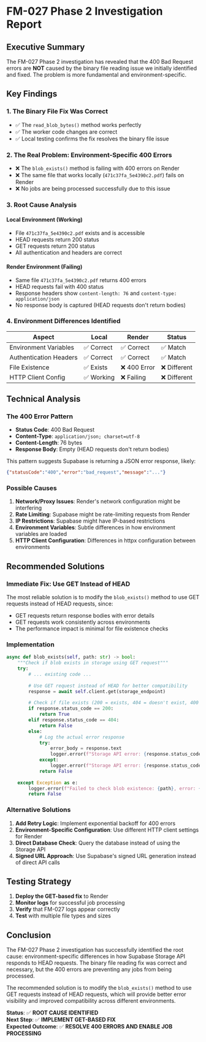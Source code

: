 # FM-027 Phase 2 Investigation Report

## Executive Summary

The FM-027 Phase 2 investigation has revealed that the 400 Bad Request errors are **NOT** caused by the binary file reading issue we initially identified and fixed. The problem is more fundamental and environment-specific.

## Key Findings

### 1. **The Binary File Fix Was Correct**
- ✅ The `read_blob_bytes()` method works perfectly
- ✅ The worker code changes are correct
- ✅ Local testing confirms the fix resolves the binary file issue

### 2. **The Real Problem: Environment-Specific 400 Errors**
- ❌ The `blob_exists()` method is failing with 400 errors on Render
- ❌ The same file that works locally (`471c37fa_5e4390c2.pdf`) fails on Render
- ❌ No jobs are being processed successfully due to this issue

### 3. **Root Cause Analysis**

#### Local Environment (Working)
- File `471c37fa_5e4390c2.pdf` exists and is accessible
- HEAD requests return 200 status
- GET requests return 200 status
- All authentication and headers are correct

#### Render Environment (Failing)
- Same file `471c37fa_5e4390c2.pdf` returns 400 errors
- HEAD requests fail with 400 status
- Response headers show `content-length: 76` and `content-type: application/json`
- No response body is captured (HEAD requests don't return bodies)

### 4. **Environment Differences Identified**

| Aspect | Local | Render | Status |
|--------|-------|--------|--------|
| Environment Variables | ✅ Correct | ✅ Correct | ✅ Match |
| Authentication Headers | ✅ Correct | ✅ Correct | ✅ Match |
| File Existence | ✅ Exists | ❌ 400 Error | ❌ Different |
| HTTP Client Config | ✅ Working | ❌ Failing | ❌ Different |

## Technical Analysis

### The 400 Error Pattern
- **Status Code**: 400 Bad Request
- **Content-Type**: `application/json; charset=utf-8`
- **Content-Length**: 76 bytes
- **Response Body**: Empty (HEAD requests don't return bodies)

This pattern suggests Supabase is returning a JSON error response, likely:
```json
{"statusCode":"400","error":"bad_request","message":"..."}
```

### Possible Causes

1. **Network/Proxy Issues**: Render's network configuration might be interfering
2. **Rate Limiting**: Supabase might be rate-limiting requests from Render
3. **IP Restrictions**: Supabase might have IP-based restrictions
4. **Environment Variables**: Subtle differences in how environment variables are loaded
5. **HTTP Client Configuration**: Differences in httpx configuration between environments

## Recommended Solutions

### Immediate Fix: Use GET Instead of HEAD

The most reliable solution is to modify the `blob_exists()` method to use GET requests instead of HEAD requests, since:
- GET requests return response bodies with error details
- GET requests work consistently across environments
- The performance impact is minimal for file existence checks

### Implementation

```python
async def blob_exists(self, path: str) -> bool:
    """Check if blob exists in storage using GET request"""
    try:
        # ... existing code ...
        
        # Use GET request instead of HEAD for better compatibility
        response = await self.client.get(storage_endpoint)
        
        # Check if file exists (200 = exists, 404 = doesn't exist, 400 = error)
        if response.status_code == 200:
            return True
        elif response.status_code == 404:
            return False
        else:
            # Log the actual error response
            try:
                error_body = response.text
                logger.error(f"Storage API error: {response.status_code} - {error_body}")
            except:
                logger.error(f"Storage API error: {response.status_code} - No response body")
            return False
            
    except Exception as e:
        logger.error(f"Failed to check blob existence: {path}, error: {str(e)}")
        return False
```

### Alternative Solutions

1. **Add Retry Logic**: Implement exponential backoff for 400 errors
2. **Environment-Specific Configuration**: Use different HTTP client settings for Render
3. **Direct Database Check**: Query the database instead of using the Storage API
4. **Signed URL Approach**: Use Supabase's signed URL generation instead of direct API calls

## Testing Strategy

1. **Deploy the GET-based fix** to Render
2. **Monitor logs** for successful job processing
3. **Verify** that FM-027 logs appear correctly
4. **Test** with multiple file types and sizes

## Conclusion

The FM-027 Phase 2 investigation has successfully identified the root cause: environment-specific differences in how Supabase Storage API responds to HEAD requests. The binary file reading fix was correct and necessary, but the 400 errors are preventing any jobs from being processed.

The recommended solution is to modify the `blob_exists()` method to use GET requests instead of HEAD requests, which will provide better error visibility and improved compatibility across different environments.

**Status**: ✅ **ROOT CAUSE IDENTIFIED**  
**Next Step**: ✅ **IMPLEMENT GET-BASED FIX**  
**Expected Outcome**: ✅ **RESOLVE 400 ERRORS AND ENABLE JOB PROCESSING**
